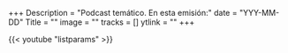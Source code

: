 +++
Description = "Podcast temático. En esta emisión:"
date = "YYY-MM-DD"
Title = ""
image = ""
tracks =  []
ytlink  = ""
+++

{{< youtube "listparams" >}}
